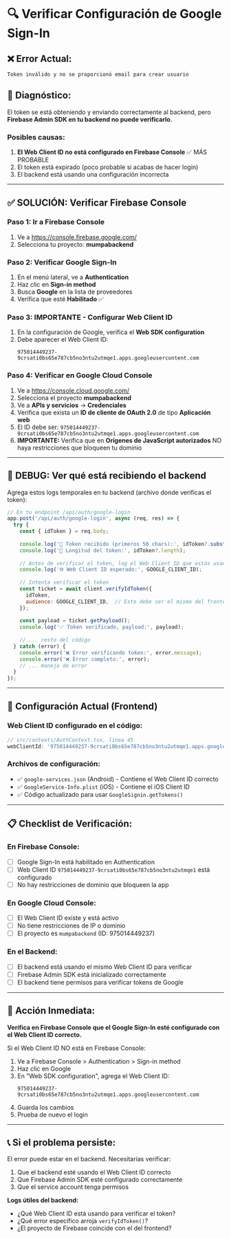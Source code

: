 # 🔍 Verificar Configuración de Google Sign-In

## ❌ Error Actual:
```
Token inválido y no se proporcionó email para crear usuario
```

## 🔎 Diagnóstico:

El token se está obteniendo y enviando correctamente al backend, pero **Firebase Admin SDK en tu backend no puede verificarlo**.

### Posibles causas:

1. **El Web Client ID no está configurado en Firebase Console** ✅ MÁS PROBABLE
2. El token está expirado (poco probable si acabas de hacer login)
3. El backend está usando una configuración incorrecta

---

## ✅ SOLUCIÓN: Verificar Firebase Console

### Paso 1: Ir a Firebase Console
1. Ve a https://console.firebase.google.com/
2. Selecciona tu proyecto: **mumpabackend**

### Paso 2: Verificar Google Sign-In
1. En el menú lateral, ve a **Authentication**
2. Haz clic en **Sign-in method**
3. Busca **Google** en la lista de proveedores
4. Verifica que esté **Habilitado** ✅

### Paso 3: IMPORTANTE - Configurar Web Client ID
1. En la configuración de Google, verifica el **Web SDK configuration**
2. Debe aparecer el Web Client ID: 
   ```
   975014449237-9crsati0bs65e787cb5no3ntu2utmqe1.apps.googleusercontent.com
   ```

### Paso 4: Verificar en Google Cloud Console
1. Ve a https://console.cloud.google.com/
2. Selecciona el proyecto **mumpabackend**
3. Ve a **APIs y servicios** → **Credenciales**
4. Verifica que exista un **ID de cliente de OAuth 2.0** de tipo **Aplicación web**
5. El ID debe ser: `975014449237-9crsati0bs65e787cb5no3ntu2utmqe1.apps.googleusercontent.com`
6. **IMPORTANTE:** Verifica que en **Orígenes de JavaScript autorizados** NO haya restricciones que bloqueen tu dominio

---

## 🐛 DEBUG: Ver qué está recibiendo el backend

Agrega estos logs temporales en tu backend (archivo donde verificas el token):

```javascript
// En tu endpoint /api/auth/google-login
app.post('/api/auth/google-login', async (req, res) => {
  try {
    const { idToken } = req.body;
    
    console.log('🔑 Token recibido (primeros 50 chars):', idToken?.substring(0, 50));
    console.log('🔑 Longitud del token:', idToken?.length);
    
    // Antes de verificar el token, log el Web Client ID que estás usando
    console.log('🌐 Web Client ID esperado:', GOOGLE_CLIENT_ID);
    
    // Intenta verificar el token
    const ticket = await client.verifyIdToken({
      idToken,
      audience: GOOGLE_CLIENT_ID,  // Este debe ser el mismo del frontend
    });
    
    const payload = ticket.getPayload();
    console.log('✅ Token verificado, payload:', payload);
    
    // ... resto del código
  } catch (error) {
    console.error('❌ Error verificando token:', error.message);
    console.error('❌ Error completo:', error);
    // ... manejo de error
  }
});
```

---

## 🔧 Configuración Actual (Frontend)

### Web Client ID configurado en el código:
```javascript
// src/contexts/AuthContext.tsx, línea 45
webClientId: '975014449237-9crsati0bs65e787cb5no3ntu2utmqe1.apps.googleusercontent.com'
```

### Archivos de configuración:
- ✅ `google-services.json` (Android) - Contiene el Web Client ID correcto
- ✅ `GoogleService-Info.plist` (iOS) - Contiene el iOS Client ID
- ✅ Código actualizado para usar `GoogleSignin.getTokens()`

---

## 📋 Checklist de Verificación:

### En Firebase Console:
- [ ] Google Sign-In está habilitado en Authentication
- [ ] Web Client ID `975014449237-9crsati0bs65e787cb5no3ntu2utmqe1` está configurado
- [ ] No hay restricciones de dominio que bloqueen la app

### En Google Cloud Console:
- [ ] El Web Client ID existe y está activo
- [ ] No tiene restricciones de IP o dominio
- [ ] El proyecto es `mumpabackend` (ID: 975014449237)

### En el Backend:
- [ ] El backend está usando el mismo Web Client ID para verificar
- [ ] Firebase Admin SDK está inicializado correctamente
- [ ] El backend tiene permisos para verificar tokens de Google

---

## 🎯 Acción Inmediata:

**Verifica en Firebase Console que el Google Sign-In esté configurado con el Web Client ID correcto.**

Si el Web Client ID NO está en Firebase Console:
1. Ve a Firebase Console > Authentication > Sign-in method
2. Haz clic en Google
3. En "Web SDK configuration", agrega el Web Client ID:
   ```
   975014449237-9crsati0bs65e787cb5no3ntu2utmqe1.apps.googleusercontent.com
   ```
4. Guarda los cambios
5. Prueba de nuevo el login

---

## 📞 Si el problema persiste:

El error puede estar en el backend. Necesitarías verificar:
1. Que el backend esté usando el Web Client ID correcto
2. Que Firebase Admin SDK esté configurado correctamente
3. Que el service account tenga permisos

**Logs útiles del backend:**
- ¿Qué Web Client ID está usando para verificar el token?
- ¿Qué error específico arroja `verifyIdToken()`?
- ¿El proyecto de Firebase coincide con el del frontend?

